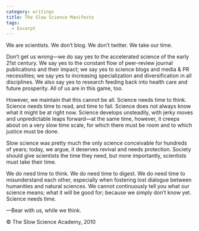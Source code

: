 ```yaml
---
category: writings
title: The Slow Science Manifesto
tags:
  - Excerpt
---
```


We are scientists. We don’t blog. We don’t twitter. We take our time.

Don’t get us wrong—we do say yes to the accelerated science of the early 21st century. We say yes to the constant flow of peer-review journal publications and their impact; we say yes to science blogs and media & PR necessities; we say yes to increasing specialization and diversification in all disciplines. We also say yes to research feeding back into health care and future prosperity. All of us are in this game, too.

However, we maintain that this cannot be all. Science needs time to think. Science needs time to read, and time to fail. Science does not always know what it might be at right now. Science develops unsteadi­ly, with jerky moves and un­predict­able leaps forward—at the same time, however, it creeps about on a very slow time scale, for which there must be room and to which justice must be done.

Slow science was pretty much the only science conceivable for hundreds of years; today, we argue, it deserves revival and needs protection. Society should give scientists the time they need, but more importantly, scientists must take their time.

We do need time to think. We do need time to digest. We do need time to mis­understand each other, especially when fostering lost dialogue between humanities and natural sciences. We cannot continuously tell you what our science means; what it will be good for; because we simply don’t know yet. Science needs time.

<div class="text-right">
—Bear with us, while we think.

:copyright: The Slow Science Academy, 2010
</div>
